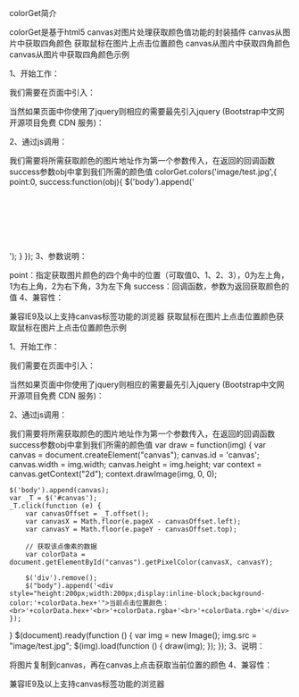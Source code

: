 colorGet简介

colorGet是基于html5 canvas对图片处理获取颜色值功能的封装插件
canvas从图片中获取四角颜色
获取鼠标在图片上点击位置颜色
canvas从图片中获取四角颜色canvas从图片中获取四角颜色示例

1、开始工作：

我们需要在页面中引入：
<script type="text/javascript" src="....../colorGet.js"></script>
当然如果页面中你使用了jquery则相应的需要最先引入jquery (Bootstrap中文网开源项目免费 CDN 服务)：
<script type="text/javascript" src="//cdn.bootcss.com/jquery/1.9.1/jquery.min.js"></script>
2、通过js调用：

我们需要将所需获取颜色的图片地址作为第一个参数传入，在返回的回调函数success参数obj中拿到我们所需的颜色值
colorGet.colors('image/test.jpg',{
	point:0,
	success:function(obj){
		$('body').append('<div style="height:100px;width:100px;background-color:'+obj.hex+'"></div>');
	}
});
3、参数说明：

point：指定获取图片颜色的四个角中的位置（可取值0、1、2、3），0为左上角，1为右上角，2为右下角，3为左下角
success：回调函数，参数为返回获取颜色的值
4、兼容性：

兼容IE9及以上支持canvas标签功能的浏览器
获取鼠标在图片上点击位置颜色获取鼠标在图片上点击位置颜色示例

1、开始工作：

我们需要在页面中引入：
<script type="text/javascript" src="....../colorGetActive.js"></script>
当然如果页面中你使用了jquery则相应的需要最先引入jquery (Bootstrap中文网开源项目免费 CDN 服务)：
<script type="text/javascript" src="//cdn.bootcss.com/jquery/1.9.1/jquery.min.js"></script>
2、通过js调用：

我们需要将所需获取颜色的图片地址作为第一个参数传入，在返回的回调函数success参数obj中拿到我们所需的颜色值
var draw = function(img) {
	var canvas = document.createElement("canvas");
	canvas.id = 'canvas';
	canvas.width = img.width;
	canvas.height = img.height;
	var context = canvas.getContext("2d");
	context.drawImage(img, 0, 0);

	$('body').append(canvas);
	var _T = $('#canvas');
	_T.click(function (e) {
		var canvasOffset = _T.offset();
		var canvasX = Math.floor(e.pageX - canvasOffset.left);
		var canvasY = Math.floor(e.pageY - canvasOffset.top);

		// 获取该点像素的数据
		var colorData = document.getElementById("canvas").getPixelColor(canvasX, canvasY);

		$('div').remove();
		$("body").append('<div style="height:200px;width:200px;display:inline-block;background-color:'+colorData.hex+'">当前点击位置颜色：<br>'+colorData.hex+'<br>'+colorData.rgba+'<br>'+colorData.rgb+'</div>');
	});
}
$(document).ready(function () {
	var img = new Image();
	img.src = "image/test.jpg";
	$(img).load(function () {
		draw(img);
	});
});
3、说明：

将图片复制到canvas，再在canvas上点击获取当前位置的颜色
4、兼容性：

兼容IE9及以上支持canvas标签功能的浏览器
